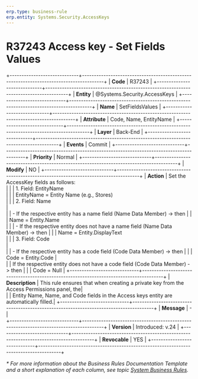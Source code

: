 ```yaml
---
erp.type: business-rule
erp.entity: Systems.Security.AccessKeys
---
```


# R37243 Access key - Set Fields Values
+-----------------------------+---------------------------------------------------------------------------------------+
| **Code**                    | R37243                                                                                |
+-----------------------------+---------------------------------------------------------------------------------------+
| **Entity**                  | @Systems.Security.AccessKeys                                                          |
+-----------------------------+---------------------------------------------------------------------------------------+
| **Name**                    | SetFieldsValues                                                                       |
+-----------------------------+---------------------------------------------------------------------------------------+
| **Attribute**               | Code, Name, EntityName                                                                |
+-----------------------------+---------------------------------------------------------------------------------------+
| **Layer**                   | Back-End                                                                              |
+-----------------------------+---------------------------------------------------------------------------------------+
| **Events**                  | Commit                                                                                |
+-----------------------------+---------------------------------------------------------------------------------------+
| **Priority**                | Normal                                                                                |
+-----------------------------+---------------------------------------------------------------------------------------+
| **Modify**                  | NO                                                                                    |
+-----------------------------+---------------------------------------------------------------------------------------+
| **Action**                  | Set the AccessKey fields as follows: <br>                                             |
|                             | 1.	Field: EntityName <br>                                                            |
|                             | EntityName = Entity Name (e.g., Stores) <br>                                          |
|                             | 2.	Field: Name <br>                                                                  |    
|                             | -	If the respective entity has a name field (Name Data Member) -> then                |
|                             | Name = Entity.Name <br>                                                               |
|                             | - If the respective entity does not have a name field (Name Data Member) -> then      |
|                             | Name = Entity.DisplayText <br>                                                        |
|                             | 3.	Field: Code <br>                                                                  |   
|                             |	- If the respective entity has a code field (Code Data Member) -> then                |
|                             | Code = Entity.Code                                                                    |                                   
|                             | If the respective entity does not have a code field (Code Data Member) -> then        |
|                             | Code = Null                                                                           |
+-----------------------------+---------------------------------------------------------------------------------------+
| **Description**             | This rule ensures that when creating a private key from the Access Permissions panel, the|     
|                             | Entity Name, Name, and Code fields in the Access keys entity are automatically filled.|
+-----------------------------+---------------------------------------------------------------------------------------+
| **Message**                 | \-                                                                                    |                         
+-----------------------------+---------------------------------------------------------------------------------------+
| **Version**                 | Introduced: v.24                                                                      |
+-----------------------------+---------------------------------------------------------------------------------------+
| **Revocable**               | YES                                                                                   |
+-----------------------------+---------------------------------------------------------------------------------------+

*\* For more information about the Business Rules Documentation Template and a short explanation of each column, see
topic [System Business Rules](../templates/template-description-system-business-rules.md).*
